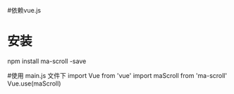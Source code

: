 #依赖vue.js

# 安装
npm install ma-scroll -save

#使用
main.js 文件下
import Vue from 'vue'
import maScroll from 'ma-scroll'
Vue.use(maScroll)

<ma-scroll></ma-scroll>
